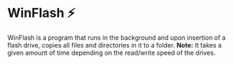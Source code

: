 # WinFlash ⚡

WinFlash is a program that runs in the background and upon insertion of a flash drive, copies all files and directories in it to a folder. 
**Note:** It takes a given amount of time depending on the read/write speed of the drives.
